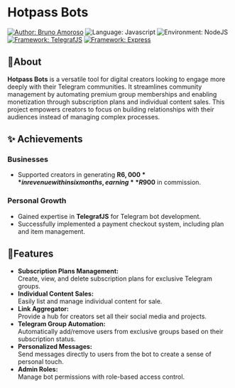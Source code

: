 
# Hotpass Bots
 
 [![Author: Bruno Amoroso](https://img.shields.io/badge/Bruno%20Amoroso-14b8a6?label=Author&style=for-the-badge)](https://www.linkedin.com/in/amorosobruno) ![Language: Javascript](https://camo.githubusercontent.com/8fc231abee75fa5f2987e9cebb639ebda239dbc077fdcf454b1de4f55043c333/68747470733a2f2f696d672e736869656c64732e696f2f7374617469632f76313f6c6162656c3d4c616e6775616765266d6573736167653d4a61766173637269707426636f6c6f723d79656c6c6f77267374796c653d666f722d7468652d6261646765266c6f676f3d4a617661536372697074) ![Environment: NodeJS](https://img.shields.io/badge/NODEJS-5FA04E?label=environment&style=for-the-badge&logo=nodedotjs)[
![Framework: TelegrafJS](https://img.shields.io/badge/TelegrafJS-26A5E4?label=FRAMEWORK&style=for-the-badge&logo=telegram)](https://github.com/telegraf/telegraf) [![Framework: Express](https://img.shields.io/badge/Express-000000?label=FRAMEWORK&style=for-the-badge&logo=express)  ](https://expressjs.com/)[  ](https://github.com/drifaro/ReadMe#)

## 📌About

**Hotpass Bots** is a versatile tool for digital creators looking to engage more deeply with their Telegram communities. It streamlines community management by automating premium group memberships and enabling monetization through subscription plans and individual content sales. This project empowers creators to focus on building relationships with their audiences instead of managing complex processes.

## ✨ Achievements
### Businesses
- Supported creators in generating **R$6,000** in revenue within six months, earning **R$900** in commission.

### Personal Growth
- Gained expertise in **TelegrafJS** for Telegram bot development.
-   Successfully implemented a payment checkout system, including plan and item management.

## 🚀Features
-   **Subscription Plans Management:**  
    Create, view, and delete subscription plans for exclusive Telegram groups.
-   **Individual Content Sales:**  
    Easily list and manage individual content for sale.
-   **Link Aggregator:**  
    Provide a hub for creators set all their social media and projects.
-   **Telegram Group Automation:**  
    Automatically add/remove users from exclusive groups based on their subscription status.
-   **Personalized Messages:**  
    Send messages directly to users from the bot to create a sense of personal touch.
-   **Admin Roles:**  
    Manage bot permissions with role-based access control.
